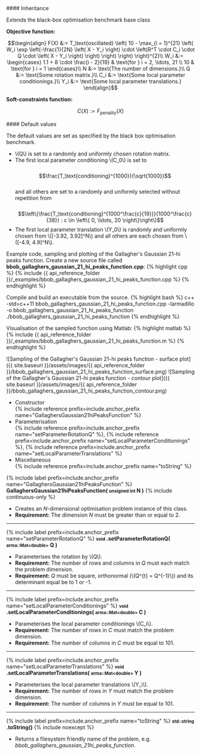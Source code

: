 <div class="custom-callout custom-callout-info">
#### Inheritance

Extends the black-box optimisation benchmark base class
</div>

**Objective function:**

$$\begin{align}
F(X) &:= T_\text{oscillated} \left( 10 - \max_{i = 1}^{21} \left( W_i \exp \left(-\frac{1}{2N} \left( X - Y_i \right) \cdot \left(R^T \cdot C_i \cdot Q \cdot \left( X - Y_i \right) \right) \right) \right) \right)^{2}\\
W_i &:= \begin{cases}
1.1 + 8 \cdot \frac{i - 2}{19} & \text{for } i = 2, \ldots, 21 \\
10 & \text{for  } i = 1
\end{cases}\\
N &:= \text{The number of dimensions.}\\
Q &:= \text{Some rotation matrix.}\\
C_i &:= \text{Some local parameter conditionings.}\\
Y_i &:= \text{Some local parameter translations.}
\end{align}$$

**Soft-constraints function:**

$$C(X) := F_\text{penality}(X)$$

<div class="custom-callout custom-callout-info">
#### Default values

The default values are set as specified by the black box optimisation benchmark.

- \\(Q\\) is set to a randomly and uniformly chosen rotation matrix.
- The first local parameter conditioning \\(C_0\\) is set to<br>
  <span style="padding-left: 20px;">
    $$\frac{T_\text{conditioning}^{1000}}{\sqrt{1000}}$$
  </span><br>
  and all others are set to a randomly and uniformly selected without repetition from<br>
  <span style="padding-left: 20px;">
    $$\left\{\frac{T_\text{conditioning}^{1000^\frac{c}{19}}}{1000^\frac{c}{38}} : c \in \left\{ 0, \ldots, 20 \right\}\right\}$$
  </span>
- The first local parameter translation \\(Y_0\\) is randomly and uniformly chosen from \\([-3.92, 3.92]^N\\) and all others are each chosen from \\([-4.9, 4.9]^N\\).
</div>

Example code, sampling and plotting of the Gallagher's Gaussian 21-hi peaks function.
Create a new source file called **bbob_gallaghers_gaussian_21_hi_peaks_function.cpp**:
{% highlight cpp %}
{% include {{ api_reference_folder }}/_examples/bbob_gallaghers_gaussian_21_hi_peaks_function.cpp %}
{% endhighlight %}

Compile and build an executable from the source.
{% highlight bash %}
c++ -std=c++11 bbob_gallaghers_gaussian_21_hi_peaks_function.cpp -larmadillo -o bbob_gallaghers_gaussian_21_hi_peaks_function
./bbob_gallaghers_gaussian_21_hi_peaks_function
{% endhighlight %}

Visualisation of the sampled function using Matlab:
{% highlight matlab %}
{% include {{ api_reference_folder }}/_examples/bbob_gallaghers_gaussian_21_hi_peaks_function.m %}
{% endhighlight %}

![Sampling of the Gallagher's Gaussian 21-hi peaks function - surface plot]({{ site.baseurl }}/assets/images/{{ api_reference_folder }}/bbob_gallaghers_gaussian_21_hi_peaks_function_surface.png)
![Sampling of the Gallagher's Gaussian 21-hi peaks function - contour plot]({{ site.baseurl }}/assets/images/{{ api_reference_folder }}/bbob_gallaghers_gaussian_21_hi_peaks_function_contour.png)

- Constructor<br>
  {% include reference prefix=include.anchor_prefix name="GallaghersGaussian21hiPeaksFunction" %}
- Parameterisation<br>
  {% include reference prefix=include.anchor_prefix name="setParameterRotationQ" %}, {% include reference prefix=include.anchor_prefix name="setLocalParameterConditionings" %}, {% include reference prefix=include.anchor_prefix name="setLocalParameterTranslations" %}
- Miscellaneous<br>
  {% include reference prefix=include.anchor_prefix name="toString" %}

{% include label prefix=include.anchor_prefix name="GallaghersGaussian21hiPeaksFunction" %}
**GallaghersGaussian21hiPeaksFunction( <small>unsigned int</small> N )** {% include continuous-only %}

- Creates an *N*-dimensional optimisation problem instance of this class.
- **Requirement:** The dimension *N* must be greater than or equal to 2.

---
{% include label prefix=include.anchor_prefix name="setParameterRotationQ" %}
**<small>void</small> .setParameterRotationQ( <small>arma::Mat&lt;double&gt;</small> Q )**

- Parameterises the rotation by \\(Q\\).
- **Requirement:** The number of rows and columns in *Q* must each match the problem dimension.
- **Requirement:** *Q* must be square, orthonormal (\\(Q^{t} = Q^{-1}\\)) and its determinant equal be to 1 or -1.

---
{% include label prefix=include.anchor_prefix name="setLocalParameterConditionings" %}
**<small>void</small> .setLocalParameterConditionings( <small>arma::Mat&lt;double&gt;</small> C )**

- Parameterises the local parameter conditionings \\(C_i\\).
- **Requirement:** The number of rows in *C* must match the problem dimension.
- **Requirement:** The number of columns in *C* must be equal to 101.

---
{% include label prefix=include.anchor_prefix name="setLocalParameterTranslations" %}
**<small>void</small> .setLocalParameterTranslations( <small>arma::Mat&lt;double&gt;</small> Y )**

- Parameterises the local parameter translations \\(Y_i\\).
- **Requirement:** The number of rows in *Y* must match the problem dimension.
- **Requirement:** The number of columns in *Y* must be equal to 101.

---
{% include label prefix=include.anchor_prefix name="toString" %}
**<small>std::string</small> .toString()** {% include noexcept %}

- Returns a filesystem friendly name of the problem, e.g. *bbob_gallaghers_gaussian_21hi_peaks_function*.

